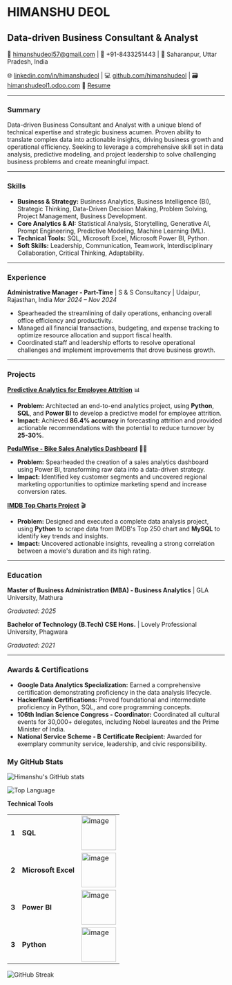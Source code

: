 # **HIMANSHU DEOL**
## Data-driven Business Consultant & Analyst

📧 himanshudeol57@gmail.com | 📱 +91-8433251443 | 📍 Saharanpur, Uttar Pradesh, India

🌐 [linkedin.com/in/himanshudeol](https://linkedin.com/in/himanshudeol) | 💻 [github.com/himanshudeol](https://github.com/himanshudeol) | 🗃️ [himanshudeol1.odoo.com](https://himanshudeol1.odoo.com/)
📄 [Resume](https://drive.google.com/file/d/1zCCLiM_VhAV_cOUvoCJ4OGiViESt6npl/view?usp=sharing)

-----

### **Summary**

Data-driven Business Consultant and Analyst with a unique blend of technical expertise and strategic business acumen. Proven ability to translate complex data into actionable insights, driving business growth and operational efficiency. Seeking to leverage a comprehensive skill set in data analysis, predictive modeling, and project leadership to solve challenging business problems and create meaningful impact.

-----

### **Skills**

  * **Business & Strategy:** Business Analytics, Business Intelligence (BI), Strategic Thinking, Data-Driven Decision Making, Problem Solving, Project Management, Business Development.
  * **Core Analytics & AI:** Statistical Analysis, Storytelling, Generative AI, Prompt Engineering, Predictive Modeling, Machine Learning (ML).
  * **Technical Tools:** SQL, Microsoft Excel, Microsoft Power BI, Python.
  * **Soft Skills:** Leadership, Communication, Teamwork, Interdisciplinary Collaboration, Critical Thinking, Adaptability.

-----

### **Experience**

**Administrative Manager - Part-Time** | S & S Consultancy | Udaipur, Rajasthan, India
*Mar 2024 – Nov 2024*

  * Spearheaded the streamlining of daily operations, enhancing overall office efficiency and productivity.
  * Managed all financial transactions, budgeting, and expense tracking to optimize resource allocation and support fiscal health.
  * Coordinated staff and leadership efforts to resolve operational challenges and implement improvements that drove business growth.

-----

### **Projects**

**[Predictive Analytics for Employee Attrition](https://github.com/himanshudeol/Predictive-Analytics-for-Employee-Attrition-Using-ML-and-BI-Tools)** 📊

  * **Problem:** Architected an end-to-end analytics project, using **Python**, **SQL**, and **Power BI** to develop a predictive model for employee attrition.
  * **Impact:** Achieved **86.4% accuracy** in forecasting attrition and provided actionable recommendations with the potential to reduce turnover by **25-30%**.

**[PedalWise - Bike Sales Analytics Dashboard](https://github.com/himanshudeol/PedalWise-Bike-Sales-Analytics-Dashboard)** 🚴‍♂️

  * **Problem:** Spearheaded the creation of a sales analytics dashboard using Power BI, transforming raw data into a data-driven strategy.
  * **Impact:** Identified key customer segments and uncovered regional marketing opportunities to optimize marketing spend and increase conversion rates.

**[IMDB Top Charts Project](https://github.com/himanshudeol/IMDB_Top_Charts_Project)** 🎬

  * **Problem:** Designed and executed a complete data analysis project, using **Python** to scrape data from IMDB's Top 250 chart and **MySQL** to identify key trends and insights.
  * **Impact:** Uncovered actionable insights, revealing a strong correlation between a movie's duration and its high rating.

-----

### **Education**

**Master of Business Administration (MBA) - Business Analytics** | GLA University, Mathura

*Graduated: 2025*

**Bachelor of Technology (B.Tech) CSE Hons.** | Lovely Professional University, Phagwara

*Graduated: 2021*

-----

### **Awards & Certifications**

  * **Google Data Analytics Specialization:** Earned a comprehensive certification demonstrating proficiency in the data analysis lifecycle.
  * **HackerRank Certifications:** Proved foundational and intermediate proficiency in Python, SQL, and core programming concepts.
  * **106th Indian Science Congress - Coordinator:** Coordinated all cultural events for 30,000+ delegates, including Nobel laureates and the Prime Minister of India.
  * **National Service Scheme - B Certificate Recipient:** Awarded for exemplary community service, leadership, and civic responsibility.

### **My GitHub Stats**

![**Himanshu's GitHub stats**](https://github-readme-stats.vercel.app/api?username=himanshudeol&hide=stars,issues,contribs)

![**Top Language**](https://github-readme-stats.vercel.app/api/top-langs/?username=himanshudeol)

**Technical Tools**
<table>
  <tbody>
    <tr>
      <td><b>1</b></td>
      <td><b>SQL</b></td>
      <td> <img width="80" height="80" alt="image" src="https://github.com/user-attachments/assets/39b6cec2-655a-4bff-9989-2d62172dbb49" />
 </td>
    </tr>
    <tr>
      <td><b>2</b></td>
      <td><b>Microsoft Excel</b></td>
      <td> <img width="80" height="80" alt="image" src="https://github.com/user-attachments/assets/4ecfef17-02a5-4fb4-8c0e-1d138b239802" />
 </td>
    </tr>
   <tr>
      <td><b>3</b></td>
      <td><b>Power BI</b></td>
      <td> <img width="80" height="80" alt="image" src="https://github.com/user-attachments/assets/531f4735-8f78-433a-98d0-1c63f869a285" />
 </td>
    </tr>
   <tr>
      <td><b>3</b></td>
      <td><b>Python</b></td>
      <td> <img width="80" height="80" alt="image" src="https://github.com/user-attachments/assets/71408c75-105e-44ee-b6a9-dbf6c15e06e4" />
 </td>
    </tr>
  </tbody>
</table>

![**GitHub Streak**](https://streak-stats.demolab.com?user=himanshudeol)

